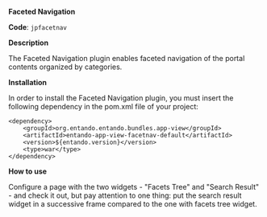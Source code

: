 **Faceted Navigation**

**Code**: ```jpfacetnav```

**Description**

The Faceted Navigation plugin enables faceted navigation of the portal contents organized by categories.

**Installation**

In order to install the Faceted Navigation plugin, you must insert the following dependency in the pom.xml file of your project:

```  
<dependency>
    <groupId>org.entando.entando.bundles.app-view</groupId>
    <artifactId>entando-app-view-facetnav-default</artifactId>
    <version>${entando.version}</version>
    <type>war</type>
</dependency>
```

**How to use**

Configure a page with the two widgets - "Facets Tree" and "Search Result" - and check it out, but pay attention to one thing: put the search result widget in a successive frame compared to the one with facets tree widget.
